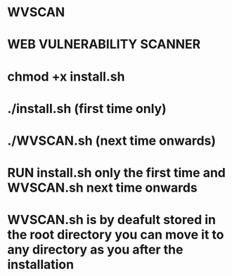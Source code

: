 # WVSCAN
# WEB VULNERABILITY SCANNER
# chmod +x install.sh
# ./install.sh (first time only)
# ./WVSCAN.sh   (next time onwards)

# RUN install.sh only the first time and WVSCAN.sh next time onwards
# WVSCAN.sh is by deafult stored in the root directory you can move it to any directory as you after the installation
